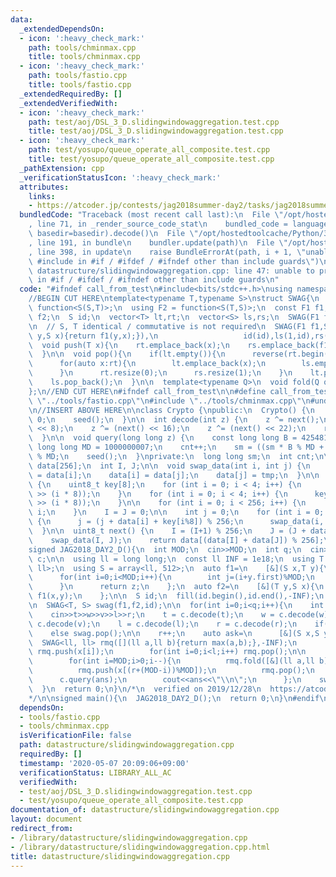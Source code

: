 ```yaml
---
data:
  _extendedDependsOn:
  - icon: ':heavy_check_mark:'
    path: tools/chminmax.cpp
    title: tools/chminmax.cpp
  - icon: ':heavy_check_mark:'
    path: tools/fastio.cpp
    title: tools/fastio.cpp
  _extendedRequiredBy: []
  _extendedVerifiedWith:
  - icon: ':heavy_check_mark:'
    path: test/aoj/DSL_3_D.slidingwindowaggregation.test.cpp
    title: test/aoj/DSL_3_D.slidingwindowaggregation.test.cpp
  - icon: ':heavy_check_mark:'
    path: test/yosupo/queue_operate_all_composite.test.cpp
    title: test/yosupo/queue_operate_all_composite.test.cpp
  _pathExtension: cpp
  _verificationStatusIcon: ':heavy_check_mark:'
  attributes:
    links:
    - https://atcoder.jp/contests/jag2018summer-day2/tasks/jag2018summer_day2_d
  bundledCode: "Traceback (most recent call last):\n  File \"/opt/hostedtoolcache/Python/3.8.6/x64/lib/python3.8/site-packages/onlinejudge_verify/documentation/build.py\"\
    , line 71, in _render_source_code_stat\n    bundled_code = language.bundle(stat.path,\
    \ basedir=basedir).decode()\n  File \"/opt/hostedtoolcache/Python/3.8.6/x64/lib/python3.8/site-packages/onlinejudge_verify/languages/cplusplus.py\"\
    , line 191, in bundle\n    bundler.update(path)\n  File \"/opt/hostedtoolcache/Python/3.8.6/x64/lib/python3.8/site-packages/onlinejudge_verify/languages/cplusplus_bundle.py\"\
    , line 398, in update\n    raise BundleErrorAt(path, i + 1, \"unable to process\
    \ #include in #if / #ifdef / #ifndef other than include guards\")\nonlinejudge_verify.languages.cplusplus_bundle.BundleErrorAt:\
    \ datastructure/slidingwindowaggregation.cpp: line 47: unable to process #include\
    \ in #if / #ifdef / #ifndef other than include guards\n"
  code: "#ifndef call_from_test\n#include<bits/stdc++.h>\nusing namespace std;\n#endif\n\
    //BEGIN CUT HERE\ntemplate<typename T,typename S>\nstruct SWAG{\n  using F1 =\
    \ function<S(S,T)>;\n  using F2 = function<S(T,S)>;\n  const F1 f1;\n  const F2\
    \ f2;\n  S id;\n  vector<T> lt,rt;\n  vector<S> ls,rs;\n  SWAG(F1 f1,F2 f2,S id):f1(f1),f2(f2),id(id),ls(1,id),rs(1,id){}\n\
    \n  // S, T identical / commutative is not required\n  SWAG(F1 f1,S id):f1(f1),f2([&](T\
    \ y,S x){return f1(y,x);}),\n                   id(id),ls(1,id),rs(1,id){}\n\n\
    \  void push(T x){\n    rt.emplace_back(x);\n    rs.emplace_back(f1(rs.back(),x));\n\
    \  }\n\n  void pop(){\n    if(lt.empty()){\n      reverse(rt.begin(),rt.end());\n\
    \      for(auto x:rt){\n        lt.emplace_back(x);\n        ls.emplace_back(f2(x,ls.back()));\n\
    \      }\n      rt.resize(0);\n      rs.resize(1);\n    }\n    lt.pop_back();\n\
    \    ls.pop_back();\n  }\n\n  template<typename Q>\n  void fold(Q q){q(ls.back(),rs.back());}\n\
    };\n//END CUT HERE\n#ifndef call_from_test\n\n#define call_from_test\n#include\
    \ \"../tools/fastio.cpp\"\n#include \"../tools/chminmax.cpp\"\n#undef call_from_test\n\
    \n//INSERT ABOVE HERE\n\nclass Crypto {\npublic:\n  Crypto() {\n    sm = cnt =\
    \ 0;\n    seed();\n  }\n\n  int decode(int z) {\n    z ^= next();\n    z ^= (next()\
    \ << 8);\n    z ^= (next() << 16);\n    z ^= (next() << 22);\n    return z;\n\
    \  }\n\n  void query(long long z) {\n    const long long B = 425481007;\n    const\
    \ long long MD = 1000000007;\n    cnt++;\n    sm = ((sm * B % MD + z) % MD + MD)\
    \ % MD;\n    seed();\n  }\nprivate:\n  long long sm;\n  int cnt;\n\n  uint8_t\
    \ data[256];\n  int I, J;\n\n  void swap_data(int i, int j) {\n    uint8_t tmp\
    \ = data[i];\n    data[i] = data[j];\n    data[j] = tmp;\n  }\n\n  void seed()\
    \ {\n    uint8_t key[8];\n    for (int i = 0; i < 4; i++) {\n      key[i] = (sm\
    \ >> (i * 8));\n    }\n    for (int i = 0; i < 4; i++) {\n      key[i+4] = (cnt\
    \ >> (i * 8));\n    }\n\n    for (int i = 0; i < 256; i++) {\n      data[i] =\
    \ i;\n    }\n    I = J = 0;\n\n    int j = 0;\n    for (int i = 0; i < 256; i++)\
    \ {\n      j = (j + data[i] + key[i%8]) % 256;\n      swap_data(i, j);\n    }\n\
    \  }\n\n  uint8_t next() {\n    I = (I+1) % 256;\n    J = (J + data[I]) % 256;\n\
    \    swap_data(I, J);\n    return data[(data[I] + data[J]) % 256];\n  }\n};\n\n\
    signed JAG2018_DAY2_D(){\n  int MOD;\n  cin>>MOD;\n  int q;\n  cin>>q;\n  Crypto\
    \ c;\n\n  using ll = long long;\n  const ll INF = 1e18;\n  using T = pair<ll,\
    \ ll>;\n  using S = array<ll, 512>;\n  auto f1=\n    [&](S x,T y){\n      S z(x);\n\
    \      for(int i=0;i<MOD;i++){\n        int j=(i+y.first)%MOD;\n        chmax(z[j],x[i]+y.second);\n\
    \      }\n      return z;\n    };\n  auto f2=\n    [&](T y,S x){\n      return\
    \ f1(x,y);\n    };\n\n  S id;\n  fill(id.begin(),id.end(),-INF);\n  id[0]=0;\n\
    \n  SWAG<T, S> swag(f1,f2,id);\n\n  for(int i=0;i<q;i++){\n    int t,w,v,l,r;\n\
    \    cin>>t>>w>>v>>l>>r;\n    t = c.decode(t);\n    w = c.decode(w);\n    v =\
    \ c.decode(v);\n    l = c.decode(l);\n    r = c.decode(r);\n    if(t == 1) swag.push(T(w,v));\n\
    \    else swag.pop();\n\n    r++;\n    auto ask=\n      [&](S x,S y){\n      \
    \  SWAG<ll, ll> rmq([](ll a,ll b){return max(a,b);},-INF);\n        for(int i=0;i<r;i++)\
    \ rmq.push(x[i]);\n        for(int i=0;i<l;i++) rmq.pop();\n\n        ll ans=-1;\n\
    \        for(int i=MOD;i>0;i--){\n          rmq.fold([&](ll a,ll b){chmax(ans,max(a,b)+y[i%MOD]);});\n\
    \          rmq.push(x[(r+(MOD-i))%MOD]);\n          rmq.pop();\n        }\n  \
    \      c.query(ans);\n        cout<<ans<<\"\\n\";\n      };\n    swag.fold(ask);\n\
    \  }\n  return 0;\n}\n/*\n  verified on 2019/12/28\n  https://atcoder.jp/contests/jag2018summer-day2/tasks/jag2018summer_day2_d\n\
    */\n\nsigned main(){\n  JAG2018_DAY2_D();\n  return 0;\n}\n#endif\n"
  dependsOn:
  - tools/fastio.cpp
  - tools/chminmax.cpp
  isVerificationFile: false
  path: datastructure/slidingwindowaggregation.cpp
  requiredBy: []
  timestamp: '2020-05-07 20:09:06+09:00'
  verificationStatus: LIBRARY_ALL_AC
  verifiedWith:
  - test/aoj/DSL_3_D.slidingwindowaggregation.test.cpp
  - test/yosupo/queue_operate_all_composite.test.cpp
documentation_of: datastructure/slidingwindowaggregation.cpp
layout: document
redirect_from:
- /library/datastructure/slidingwindowaggregation.cpp
- /library/datastructure/slidingwindowaggregation.cpp.html
title: datastructure/slidingwindowaggregation.cpp
---
```

